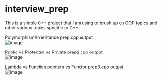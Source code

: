 # interview_prep
This is a simple C++ project that I am using to brush up on OOP topics and other various topics specific to C++.

Polymorphism/Inheritance 
prep.cpp output </br>
![image](https://user-images.githubusercontent.com/30327564/197651219-d3446bac-f5f8-42b1-afb4-036c1b57262f.png)

Public vs Protected vs Private
prep2.cpp output </br> 
![image](https://user-images.githubusercontent.com/30327564/197841177-5d13bafd-c337-4c0e-bdb1-32101693a4ec.png)

Lambda vs Function pointers vs Functor
prep3.cpp output </br>
![image](https://user-images.githubusercontent.com/30327564/197857677-467d78e0-b75d-4c92-8793-58d1cf15da31.png)
